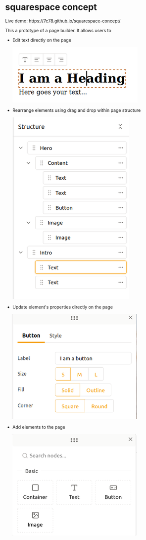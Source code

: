 # squarespace concept

Live demo: https://7c78.github.io/squarespace-concept/

This a prototype of a page builder. It allows users to

* Edit text directly on the page

  ![editor](img/editor.png)

* Rearrange elements using drag and drop within page structure

  ![structure](img/structure.png)

* Update element's properties directly on the page

  ![props](img/props.png)

* Add elements to the page

  ![add](img/add.png)
